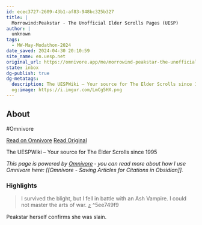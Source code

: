 ```yaml
---
id: ecec3727-2609-43b1-af83-948bc325b327
title: |
  Morrowind:Peakstar - The Unofficial Elder Scrolls Pages (UESP)
author: |
  unknown
tags:
  - MW-May-Modathon-2024
date_saved: 2024-04-30 20:10:59
site_name: en.uesp.net
original_url: https://omnivore.app/me/morrowind-peakstar-the-unofficial-elder-scrolls-pages-uesp-18f2e0e8263
state: inbox
dg-publish: true
dg-metatags:
  description: The UESPWiki – Your source for The Elder Scrolls since 1995
  og:image: https://i.imgur.com/LmCg5HX.png
---
```


## About

#Omnivore

[Read on Omnivore](https://omnivore.app/me/morrowind-peakstar-the-unofficial-elder-scrolls-pages-uesp-18f2e0e8263)
[Read Original](https://en.uesp.net/wiki/Morrowind:Peakstar)

The UESPWiki – Your source for The Elder Scrolls since 1995

_This page is powered by [Omnivore](https://omnivore.app) ‐ you can read more about how I use Omnivore here: [[Omnivore - Saving Articles for Citations in Obsidian]]._

### Highlights

> I survived the blight, but I fell in battle with an Ash Vampire. I could not master the arts of war. [⤴️](https://omnivore.app/me/morrowind-peakstar-the-unofficial-elder-scrolls-pages-uesp-18f2e0e8263#5ee749f9-af84-4ac8-8a9f-90292dd14201)  ^5ee749f9

Peakstar herself confirms she was slain.

